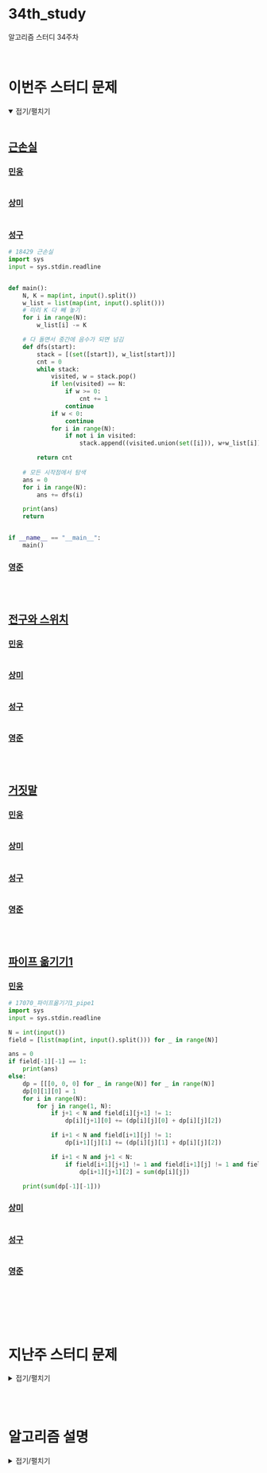 # 34th_study

알고리즘 스터디 34주차

<br/>

# 이번주 스터디 문제

<details markdown="1" open>
<summary>접기/펼치기</summary>

<br/>

## [근손실](https://www.acmicpc.net/problem/18429)

### [민웅](./근손실/민웅.py)

```py

```

### [상미](./근손실/상미.py)

```py

```

### [성구](./근손실/성구.py)

```py
# 18429 근손실
import sys
input = sys.stdin.readline


def main():
    N, K = map(int, input().split())
    w_list = list(map(int, input().split()))
    # 미리 K 다 빼 놓기
    for i in range(N):
        w_list[i] -= K

    # 다 돌면서 중간에 음수가 되면 넘김
    def dfs(start):
        stack = [(set([start]), w_list[start])]
        cnt = 0
        while stack:
            visited, w = stack.pop()
            if len(visited) == N:
                if w >= 0:
                    cnt += 1
                continue
            if w < 0:
                continue
            for i in range(N):
                if not i in visited:
                    stack.append((visited.union(set([i])), w+w_list[i]))

        return cnt
    
    # 모든 시작점에서 탐색
    ans = 0
    for i in range(N):
        ans += dfs(i)

    print(ans)
    return 


if __name__ == "__main__":
    main()
```

### [영준](./근손실/영준.py)

```py

```

<br/>

## [전구와 스위치](https://www.acmicpc.net/problem/2138)

### [민웅](./전구와%20스위치/민웅.py)

```py

```

### [상미](./전구와%20스위치/상미.py)

```py

```

### [성구](./전구와%20스위치/성구.py)

```py

```

### [영준](./전구와%20스위치/영준.py)

```py

```

<br/>

## [거짓말](https://www.acmicpc.net/problem/1043)

### [민웅](./거짓말/민웅.py)

```py

```

### [상미](./거짓말/상미.py)

```py

```

### [성구](./거짓말/성구.py)

```py

```

### [영준](./거짓말/영준.py)

```py

```

<br/>

## [파이프 옮기기1](https://www.acmicpc.net/problem/17070)

### [민웅](./파이프%20옮기기1/민웅.py)

```py
# 17070_파이프옮기기1_pipe1
import sys
input = sys.stdin.readline

N = int(input())
field = [list(map(int, input().split())) for _ in range(N)]

ans = 0
if field[-1][-1] == 1:
    print(ans)
else:
    dp = [[[0, 0, 0] for _ in range(N)] for _ in range(N)]
    dp[0][1][0] = 1
    for i in range(N):
        for j in range(1, N):
            if j+1 < N and field[i][j+1] != 1:
                dp[i][j+1][0] += (dp[i][j][0] + dp[i][j][2])

            if i+1 < N and field[i+1][j] != 1:
                dp[i+1][j][1] += (dp[i][j][1] + dp[i][j][2])

            if i+1 < N and j+1 < N:
                if field[i+1][j+1] != 1 and field[i+1][j] != 1 and field[i][j+1] != 1:
                    dp[i+1][j+1][2] = sum(dp[i][j])

    print(sum(dp[-1][-1]))
```

### [상미](./파이프%20옮기기1/상미.py)

```py

```

### [성구](./파이프%20옮기기1/성구.py)

```py

```

### [영준](./파이프%20옮기기1/영준.py)

```py

```

<br/>

</details>

<br/><br/>

# 지난주 스터디 문제

<details markdown="1">
<summary>접기/펼치기</summary>

<br/>

## [프로세서 연결하기](https://swexpertacademy.com/main/code/problem/problemDetail.do?contestProbId=AV4suNtaXFEDFAUf)

### [민웅](./프로세서%20연결하기/민웅.py)

```py
# SWEA_프로세서연결하기
import sys
input = sys.stdin.readline
dxy = [(-1, 0), (0, 1), (1, 0), (0, -1)]

T = int(input())


def bt(idx, core_cnt, total_dis, picked_lines):
    global c_cnt, ans
    if idx == len(points):
        if core_cnt > c_cnt:
            ans = total_dis
            c_cnt = core_cnt
        elif core_cnt == c_cnt and total_dis < ans:
            ans = total_dis
        return

    sp = points[idx]

    for ep in lines[idx]:
        now_line = (sp, ep)
        for bl in picked_lines:
            if is_cross(now_line, bl):
                break
        else:
            picked_lines.append(now_line)
            bt(idx+1, core_cnt+1, total_dis + distance(sp, ep), picked_lines)
            picked_lines.pop()

    bt(idx+1, core_cnt, total_dis, picked_lines)


def is_cross(l1, l2):
    s1, e1 = l1
    s2, e2 = l2

    # 선분1이 수평
    if s1[0] == e1[0]:
        # 선분2도 수평
        if s2[0] == e2[0]:
            # 다른라인이면 안겹침
            if s1[0] != s2[0]:
                return False
            if s1[1] > e2[1] or e1[1] < s2[1]:
                return False
        # 선분2는 수직
        else:
            if min(s1[1], e1[1]) <= s2[1] <= max(s1[1], e1[1]) and min(s2[0], e2[0]) <= s1[0] <= max(s2[0], e2[0]):
                return True
            else:
                return False
    else:
        # 선분1 수직, 선분2 수평
        if s2[0] == e2[0]:
            if min(s1[0], e1[0]) <= s2[0] <= max(s1[0], e1[0]) and min(s2[1], e2[1]) <= s1[1] <= max(s2[1], e2[1]):
                return True
            else:
                return False
        # 선분2도 수직
        else:
            if s1[1] != s2[1]:
                return False
            if s1[0] > e2[0] or e1[0] < s2[0]:
                return False

    return True


def distance(s, e):
    return abs(e[0] - s[0]) + abs(e[1] - s[1])


for tc in range(1, T+1):
    N = int(input())
    cores = [list(map(int, input().split())) for _ in range(N)]

    points = []
    side_points = []
    c_cnt = 0
    ans = 0

    for i in range(N):
        for j in range(N):
            if cores[i][j]:
                if i == 0 or i == N-1 or j == 0 or j == N-1:
                    side_points.append((i, j))
                else:
                    points.append((i, j))

    lines = [[] for _ in range(len(points))]

    for i in range(len(points)):
        p = points[i]
        start = (p[0], p[1])
        for d in dxy:
            nx = p[0] + d[0]
            ny = p[1] + d[1]
            end = 0
            while 0 <= nx <= N-1 and 0 <= ny <= N-1:
                if cores[nx][ny] == 1:
                    end = 0
                    break
                end = (nx, ny)
                nx += d[0]
                ny += d[1]

            if end:
                lines[i].append(end)

    bt(0, 0, 0, [])

    # print(lines)
    # print(c_cnt, ans)
    print(f'#{tc} {ans}')
```

### [상미](./프로세서%20연결하기/상미.py)

```py

```

### [성구](./프로세서%20연결하기/성구.py)

```py

```

### [영준](./프로세서%20연결하기/영준.py)

```py

```

</details>

<br/><br/>

# 알고리즘 설명

<details markdown="1">
<summary>접기/펼치기</summary>

</details>
